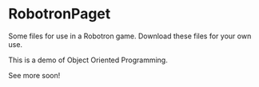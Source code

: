 # RobotronPaget
Some files for use in a Robotron game. Download these files for your own use.

This is a demo of Object Oriented Programming.

See more soon!
